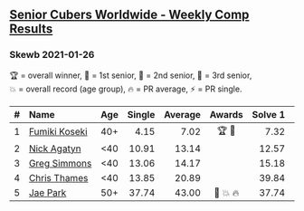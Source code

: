<style>table {white-space: nowrap;}</style>

## [Senior Cubers Worldwide - Weekly Comp Results](/scw-comp/results/)
### Skewb 2021-01-26

<span style="white-space: nowrap;">🏆 = overall winner</span>, <span style="white-space: nowrap;">🥇 = 1st senior</span>, <span style="white-space: nowrap;">🥈 = 2nd senior</span>, <span style="white-space: nowrap;">🥉 = 3rd senior</span>, <span style="white-space: nowrap;">💥 = overall record (age group)</span>, <span style="white-space: nowrap;">🔥 = PR average</span>, <span style="white-space: nowrap;">⚡ = PR single</span>.

| # | Name | Age | Single | Average | Awards | Solve 1 | Solve 2 | Solve 3 | Solve 4 | Solve 5 | Video |
| :--: | :-- | :--: | --: | --: | :--: | --: | --: | --: | --: | --: | :-- |
| 1 | [Fumiki Koseki](../../persons/fumiki_koseki/skewb.md) | 40+ | 4.15 | 7.02 | 🏆 🥇 | 7.32 | 4.15 | 7.23 | 7.16 | 6.67 | [Desktop](https://www.facebook.com/events/1092517657841225/permalink/1096773217415669) / [Mobile](https://m.facebook.com/events/1092517657841225?view=permalink&id=1096773217415669) |
| 2 | [Nick Agatyn](../../persons/nick_agatyn/skewb.md) | <40 | 10.91 | 13.14 |  | 12.57 | 13.73 | 18.37 | 10.91 | 13.11 | [Desktop](https://www.facebook.com/757743227/videos/10160923496038228) / [Mobile](https://m.facebook.com/757743227/videos/10160923496038228) |
| 3 | [Greg Simmons](../../persons/greg_simmons/skewb.md) | <40 | 13.06 | 14.17 |  | 15.18 | 13.14 | 16.08 | 14.19 | 13.06 | [Desktop](https://www.facebook.com/events/1092517657841225/permalink/1096893494070308) / [Mobile](https://m.facebook.com/events/1092517657841225?view=permalink&id=1096893494070308) |
| 4 | [Chris Thames](../../persons/chris_thames/skewb.md) | <40 | 13.85 | 20.89 |  | 39.84 | 13.85 | 22.13 | 23.69 | 16.86 | [Desktop](https://www.facebook.com/events/1092517657841225/permalink/1096250464134611) / [Mobile](https://m.facebook.com/events/1092517657841225?view=permalink&id=1096250464134611) |
| 5 | [Jae Park](../../persons/jae_park/skewb.md) | 50+ | 37.74 | 43.00 | 🥈 💥 🔥 | 37.74 | 39.13 | 46.46 | DNF | 43.40 | [Desktop](https://www.facebook.com/events/1092517657841225/permalink/1093201991106125) / [Mobile](https://m.facebook.com/events/1092517657841225?view=permalink&id=1093201991106125) |

<!-- Global site tag (gtag.js) - Google Analytics -->
<script async src="https://www.googletagmanager.com/gtag/js?id=UA-86348435-3"></script>
<script>window.dataLayer = window.dataLayer || []; function gtag() {dataLayer.push(arguments);} gtag('js', new Date()); gtag('config', 'UA-86348435-3');</script>
